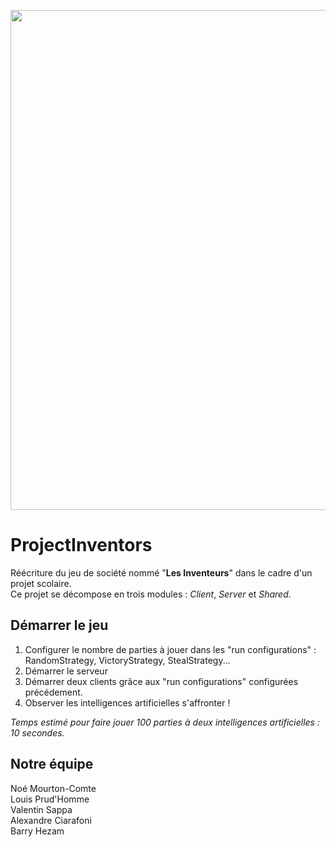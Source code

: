 <p align="center">
  <img src="http://i.imgur.com/s3CD7rz.png" width="800" />
</p>

# ProjectInventors
Réécriture du jeu de société nommé "**Les Inventeurs**" dans le cadre d'un projet scolaire.<br/>
Ce projet se décompose en trois modules : <i>Client</i>, <i>Server</i> et <i>Shared</i>.

## Démarrer le jeu
1. Configurer le nombre de parties à jouer dans les "run configurations" : RandomStrategy, VictoryStrategy, StealStrategy...
2. Démarrer le serveur
3. Démarrer deux clients grâce aux "run configurations" configurées précédement.
4. Observer les intelligences artificielles s'affronter !

<i>Temps estimé pour faire jouer 100 parties à deux intelligences artificielles : 10 secondes.</i>

## Notre équipe
Noé Mourton-Comte<br/>
Louis Prud'Homme<br/>
Valentin Sappa<br/>
Alexandre Ciarafoni<br/>
Barry Hezam<br/>